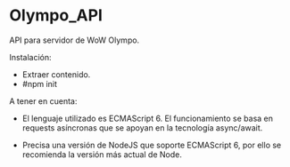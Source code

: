 # Olympo_API
API para servidor de WoW Olympo.

Instalación:

- Extraer contenido.
- #npm init



A tener en cuenta:

- El lenguaje utilizado es ECMAScript 6. El funcionamiento se basa en requests asíncronas que se apoyan
en la tecnología async/await.

- Precisa una versión de NodeJS que soporte ECMAScript 6, por ello se recomienda la versión más actual de Node.



